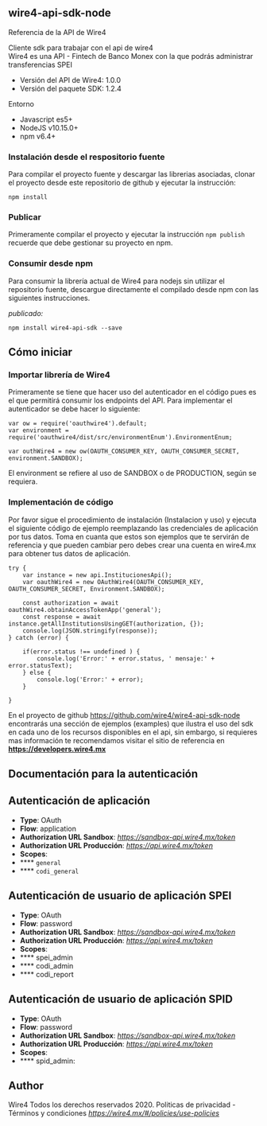 ## wire4-api-sdk-node

Referencia de la API de Wire4  

Cliente sdk para trabajar con el api de wire4<br>Wire4 es una API - Fintech de Banco Monex con la que podrás administrar transferencias SPEI

- Versión del API de Wire4: 1.0.0
- Versión del paquete SDK: 1.2.4

Entorno
* Javascript es5+
* NodeJS v10.15.0+
* npm v6.4+


### Instalación desde el respositorio fuente

Para compilar el proyecto fuente y descargar las librerias asociadas, clonar el proyecto desde este repositorio de github y ejecutar la instrucción:
```
npm install

```

### Publicar

Primeramente compilar el proyecto y ejecutar la instrucción ```npm publish``` recuerde que debe gestionar su proyecto en npm.

### Consumir desde npm

Para consumir la librería actual de Wire4 para nodejs sin utilizar el repositorio fuente, descargue directamente el compilado desde npm con las siguientes instrucciones.

_publicado:_

```
npm install wire4-api-sdk --save
```

## Cómo iniciar
### Importar librería de Wire4
Primeramente se tiene que hacer uso del autenticador en el código pues es el que permitirá consumir los endpoints del API. Para implementar el autenticador se debe hacer lo siguiente:

```
var ow = require('oauthwire4').default; 
var environment = require('oauthwire4/dist/src/environmentEnum').EnvironmentEnum;

var outhWire4 = new ow(OAUTH_CONSUMER_KEY, OAUTH_CONSUMER_SECRET, environment.SANDBOX);
```

El environment se refiere al uso de SANDBOX o de PRODUCTION, según se requiera.

### Implementación de código

Por favor sigue el procedimiento de instalación (Instalacion y uso) y ejecuta el siguiente código de ejemplo reemplazando las credenciales de aplicación por tus datos. Toma en cuanta que estos son ejemplos que te servirán de referencia y que pueden cambiar pero debes crear una cuenta en wire4.mx para obtener tus datos de aplicación.

```
try {
    var instance = new api.InstitucionesApi();
    var oauthWire4 = new OAuthWire4(OAUTH_CONSUMER_KEY, OAUTH_CONSUMER_SECRET, Environment.SANDBOX);

    const authorization = await oauthWire4.obtainAccessTokenApp('general');
    const response = await instance.getAllInstitutionsUsingGET(authorization, {});
    console.log(JSON.stringify(response));
} catch (error) {

    if(error.status !== undefined ) {
        console.log('Error:' + error.status, ' mensaje:' + error.statusText);
    } else {
        console.log('Error:' + error);
    }

}
```

En el proyecto de github https://github.com/wire4/wire4-api-sdk-node encontrarás una sección de ejemplos (examples) que ilustra el uso del sdk en cada uno de los recursos disponibles en el api, sin embargo, si requieres mas información te recomendamos visitar el sitio de referencia en **https://developers.wire4.mx**
## Documentación para la autenticación


## Autenticación de aplicación

- **Type**: OAuth
- **Flow**: application
- **Authorization URL Sandbox**: *https://sandbox-api.wire4.mx/token*
- **Authorization URL Producción**: *https://api.wire4.mx/token*
- **Scopes**:
- **** `general`
- **** `codi_general`

## Autenticación de usuario de aplicación SPEI

- **Type**: OAuth
- **Flow**: password
- **Authorization URL Sandbox**: *https://sandbox-api.wire4.mx/token*
- **Authorization URL Producción**: *https://api.wire4.mx/token*
- **Scopes**:
- **** spei_admin
- **** codi_admin
- **** codi_report

## Autenticación de usuario de aplicación SPID

- **Type**: OAuth
- **Flow**: password
- **Authorization URL Sandbox**: *https://sandbox-api.wire4.mx/token*
- **Authorization URL Producción**: *https://api.wire4.mx/token*
- **Scopes**:
- **** spid_admin:


## Author

Wire4 Todos los derechos reservados 2020. Politicas de privacidad - Términos y condiciones  *https://wire4.mx/#/policies/use-policies*
